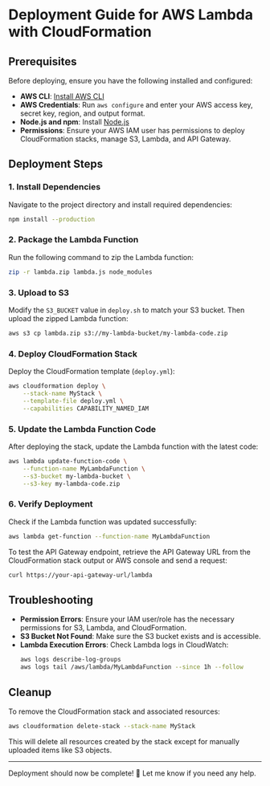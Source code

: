 # Deployment Guide for AWS Lambda with CloudFormation

## Prerequisites

Before deploying, ensure you have the following installed and configured:

- **AWS CLI**: [Install AWS CLI](https://aws.amazon.com/cli/)
- **AWS Credentials**: Run `aws configure` and enter your AWS access key, secret key, region, and output format.
- **Node.js and npm**: Install [Node.js](https://nodejs.org/)
- **Permissions**: Ensure your AWS IAM user has permissions to deploy CloudFormation stacks, manage S3, Lambda, and API Gateway.

## Deployment Steps

### 1. Install Dependencies

Navigate to the project directory and install required dependencies:

```sh
npm install --production
```

### 2. Package the Lambda Function

Run the following command to zip the Lambda function:

```sh
zip -r lambda.zip lambda.js node_modules
```

### 3. Upload to S3

Modify the `S3_BUCKET` value in `deploy.sh` to match your S3 bucket. Then upload the zipped Lambda function:

```sh
aws s3 cp lambda.zip s3://my-lambda-bucket/my-lambda-code.zip
```

### 4. Deploy CloudFormation Stack

Deploy the CloudFormation template (`deploy.yml`):

```sh
aws cloudformation deploy \
    --stack-name MyStack \
    --template-file deploy.yml \
    --capabilities CAPABILITY_NAMED_IAM
```

### 5. Update the Lambda Function Code

After deploying the stack, update the Lambda function with the latest code:

```sh
aws lambda update-function-code \
    --function-name MyLambdaFunction \
    --s3-bucket my-lambda-bucket \
    --s3-key my-lambda-code.zip
```

### 6. Verify Deployment

Check if the Lambda function was updated successfully:

```sh
aws lambda get-function --function-name MyLambdaFunction
```

To test the API Gateway endpoint, retrieve the API Gateway URL from the CloudFormation stack output or AWS console and send a request:

```sh
curl https://your-api-gateway-url/lambda
```

## Troubleshooting

- **Permission Errors**: Ensure your IAM user/role has the necessary permissions for S3, Lambda, and CloudFormation.
- **S3 Bucket Not Found**: Make sure the S3 bucket exists and is accessible.
- **Lambda Execution Errors**: Check Lambda logs in CloudWatch:
  ```sh
  aws logs describe-log-groups
  aws logs tail /aws/lambda/MyLambdaFunction --since 1h --follow
  ```

## Cleanup

To remove the CloudFormation stack and associated resources:

```sh
aws cloudformation delete-stack --stack-name MyStack
```

This will delete all resources created by the stack except for manually uploaded items like S3 objects.

---

Deployment should now be complete! 🚀 Let me know if you need any help.

